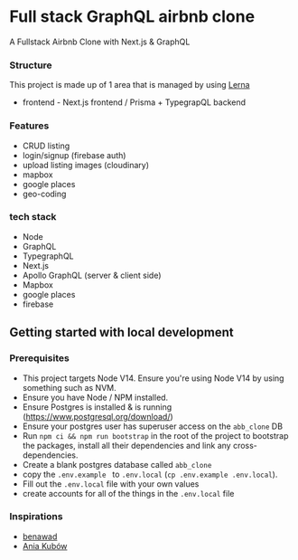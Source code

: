 # Full stack GraphQL airbnb clone 

A Fullstack Airbnb Clone with Next.js & GraphQL

### Structure 
This project is made up of 1 area that is managed by using <a href='https://lerna.js.org/' target="_blank">Lerna</a>


* frontend - Next.js frontend / Prisma + TypegrapQL backend

### Features 
* CRUD listing 
* login/signup (firebase auth)
* upload listing images (cloudinary)
* mapbox 
* google places 
* geo-coding


### tech stack
* Node
* GraphQL 
* TypegraphQL
* Next.js
* Apollo GraphQL (server & client side)
* Mapbox 
* google places
* firebase 

## Getting started with local development 

### Prerequisites
* This project targets Node V14. Ensure you're using Node V14 by using something such as NVM. 
* Ensure you have Node / NPM installed.
* Ensure Postgres is installed & is running (https://www.postgresql.org/download/)
* Ensure your postgres user has superuser access on the `abb_clone` DB
* Run `npm ci && npm run bootstrap` in the root of the project to bootstrap the packages, install all their dependencies and link any cross-dependencies.
* Create a blank postgres database called `abb_clone`
* copy the `.env.example ` to `.env.local` (`cp .env.example .env.local`).
* Fill out the `.env.local` file with your own values
* create accounts for all of the things in the `.env.local` file    


### Inspirations 
* [benawad](https://github.com/benawad)
* [Ania Kubów](https://twitter.com/ania_kubow)